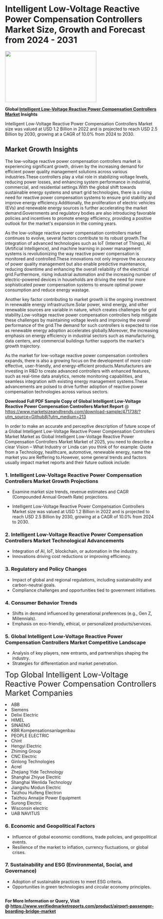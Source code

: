<H1>Intelligent Low-Voltage Reactive Power Compensation Controllers Market Size, Growth and Forecast from 2024 - 2031</H1><img class="aligncenter size-medium wp-image-584254" src="https://thirdeyenews.in/wp-content/uploads/2024/09/Global-Market-Research-300x168.jpeg" alt="" width="300" height="168" /><p><strong>Global&nbsp;<a href="https://www.marketsizeandtrends.com/download-sample/471738/?utm_source=Github8j?utm_medium=213">Intelligent Low-Voltage Reactive Power Compensation Controllers Market</a> Insights</strong></p><p>Intelligent Low-Voltage Reactive Power Compensation Controllers Market size was valued at USD 1.2 Billion in 2022 and is projected to reach USD 2.5 Billion by 2030, growing at a CAGR of 10.0% from 2024 to 2030.</p><p><h2>Market Growth Insights</h2> <p>The low-voltage reactive power compensation controllers market is experiencing significant growth, driven by the increasing demand for efficient power quality management solutions across various industries.These controllers play a vital role in stabilizing voltage levels, reducing power losses, and enhancing system performance in industrial, commercial, and residential settings.With the global shift towards sustainable energy systems and smart grid technologies, there is a rising need for reactive power compensation systems to ensure grid stability and improve energy efficiency.Additionally, the proliferation of electric vehicles (EVs) and renewable energy sources is further accelerating the market demand.Governments and regulatory bodies are also introducing favorable policies and incentives to promote energy efficiency, providing a positive outlook for the market's expansion in the coming years.</p> <p>As the low-voltage reactive power compensation controllers market continues to evolve, several factors contribute to its robust growth.The integration of advanced technologies such as IoT (Internet of Things), AI (Artificial Intelligence), and machine learning in power management systems is revolutionizing the way reactive power compensation is monitored and controlled.These innovations not only improve the accuracy of power quality management but also enable predictive maintenance, reducing downtime and enhancing the overall reliability of the electrical grid.Furthermore, rising industrial automation and the increasing number of electric-powered devices in households are driving the need for more sophisticated power compensation systems to ensure optimal power consumption and reduce energy wastage.</p> <p>Another key factor contributing to market growth is the ongoing investment in renewable energy infrastructure.Solar power, wind energy, and other renewable sources are variable in nature, which creates challenges for grid stability.Low-voltage reactive power compensation controllers help mitigate these challenges by maintaining voltage levels and improving the overall performance of the grid.The demand for such controllers is expected to rise as renewable energy adoption accelerates globally.Moreover, the increasing emphasis on energy efficiency in industrial sectors such as manufacturing, data centers, and commercial buildings further supports the market's growth trajectory.</p> <p>As the market for low-voltage reactive power compensation controllers expands, there is also a growing focus on the development of more cost-effective, user-friendly, and energy-efficient products.Manufacturers are investing in R&D to create advanced controllers with enhanced features, such as real-time data analytics, remote monitoring capabilities, and seamless integration with existing energy management systems.These advancements are poised to drive further adoption of reactive power compensation technologies across various sectors.</p> <p><span class=""><strong>Download Full PDF Sample Copy of Global Intelligent Low-Voltage Reactive Power Compensation Controllers Market Report</strong> @ <a href="https://www.marketsizeandtrends.com/download-sample/471738/?utm_source=Github8j?utm_medium=213" target="_blank">https://www.marketsizeandtrends.com/download-sample/471738/?utm_source=Github8j?utm_medium=213</a></span></p><p>In order to make an accurate and perceptive description of future scope of a Global&nbsp;Intelligent Low-Voltage Reactive Power Compensation Controllers Market Market as Global&nbsp;Intelligent Low-Voltage Reactive Power Compensation Controllers Market Market of 2025, you need to describe a clear Vision &ndash; What Industry or Linda can you think of for example: Quote from a Technology, healthcare, automotive, renewable energy, name the market you are Reffering to.However, some general trends and factors usually impact market reports and their future outlook include:</p><h3>1.&nbsp;<strong>Intelligent Low-Voltage Reactive Power Compensation Controllers Market Growth Projections</strong></h3><ul><li>Examine market size trends, revenue estimates and CAGR (Compounded Annual Growth Rate) projections.</li><li><p>Intelligent Low-Voltage Reactive Power Compensation Controllers Market size was valued at USD 1.2 Billion in 2022 and is projected to reach USD 2.5 Billion by 2030, growing at a CAGR of 10.0% from 2024 to 2030.</p></li></ul><h3>2.&nbsp;<strong>Intelligent Low-Voltage Reactive Power Compensation Controllers Market Technological Advancements</strong></h3><ul><li>Integration of AI, IoT, blockchain, or automation in the industry.</li><li>Innovations driving cost reductions or improving efficiency.</li></ul><h3>3.&nbsp;<strong>Regulatory and Policy Changes</strong></h3><ul><li>Impact of global and regional regulations, including sustainability and carbon-neutral goals.</li><li>Compliance challenges and opportunities tied to government initiatives.</li></ul><h3>4.&nbsp;<strong>Consumer Behavior Trends</strong></h3><ul><li>Shifts in demand influenced by generational preferences (e.g., Gen Z, Millennials).</li><li>Emphasis on eco-friendly, ethical, or personalized products/services.</li></ul><h3>5.&nbsp;<strong>Global Intelligent Low-Voltage Reactive Power Compensation Controllers Market Competitive Landscape</strong></h3><ul><li>Analysis of key players, new entrants, and partnerships shaping the industry.</li><li>Strategies for differentiation and market penetration.</li></ul><p data-pm-slice="1 1 []"><span style="color: inherit; font-family: inherit; font-size: 25px;">Top Global Intelligent Low-Voltage Reactive Power Compensation Controllers Market Companies</span></p><div class="" data-test-id=""><p><li>ABB</li><li> Siemens</li><li> Delixi Electric</li><li> HIMEL</li><li> SINAENG</li><li> KBR Kompensationsanlagenbau</li><li> PEOPLE ELECTRIC</li><li> Chint</li><li> Hengyi Electric</li><li> Zhiming Group</li><li> CNC Electric</li><li> Ginlong Technologies</li><li> Acrel</li><li> Zhejiang Yide Technology</li><li> Shanghai Zhiyue Electric</li><li> Shanghai Wenlida Technology</li><li> Jiangshu Modun Electric</li><li> Taizhou Huifeng Electron</li><li> Taizhou Annaijie Power Equipment</li><li> Surong Electric</li><li> Wisconsin electric</li><li> UAB NAVITUS</li></p></div><h3>6.&nbsp;<strong>Economic and Geopolitical Factors</strong></h3><ul><li>Influence of global economic conditions, trade policies, and geopolitical events.</li><li>Resilience of the market to inflation, currency fluctuations, or global crises.</li></ul><h3>7.&nbsp;<strong>Sustainability and ESG (Environmental, Social, and Governance)</strong></h3><ul><li>Adoption of sustainable practices to meet ESG criteria.</li><li>Opportunities in green technologies and circular economy principles.</li></ul><h2><strong style="font-size: 14px;">For More Information or Query, Visit @&nbsp;</strong><a style="background-color: #ffffff; font-size: 14px;" href="https://www.marketsizeandtrends.com/report/intelligent-low-voltage-reactive-power-compensation-controllers-market/" target="_blank">https://www.verifiedmarketreports.com/product/airport-passenger-boarding-bridge-market</a></h2>